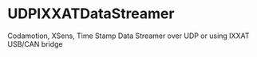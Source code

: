 # UDPIXXATDataStreamer
Codamotion, XSens, Time Stamp Data Streamer over UDP or using IXXAT USB/CAN bridge
